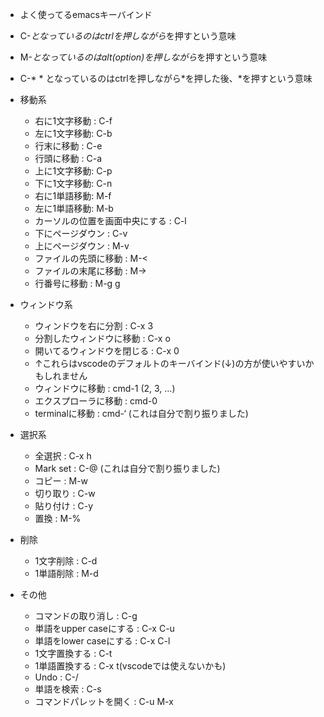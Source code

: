 - よく使ってるemacsキーバインド
- C-*となっているのはctrlを押しながら*を押すという意味
- M-*となっているのはalt(option)を押しながら*を押すという意味
- C-* * となっているのはctrlを押しながら*を押した後、*を押すという意味

- 移動系
  - 右に1文字移動 : C-f
  - 左に1文字移動: C-b
  - 行末に移動 : C-e
  - 行頭に移動 : C-a
  - 上に1文字移動: C-p
  - 下に1文字移動: C-n
  - 右に1単語移動: M-f
  - 左に1単語移動: M-b
  - カーソルの位置を画面中央にする : C-l
  - 下にページダウン : C-v
  - 上にページダウン : M-v
  - ファイルの先頭に移動 : M-<
  - ファイルの末尾に移動 : M->
  - 行番号に移動 : M-g g

- ウィンドウ系
  - ウィンドウを右に分割 : C-x 3
  - 分割したウィンドウに移動 : C-x o
  - 開いてるウィンドウを閉じる : C-x 0
  - ↑これらはvscodeのデフォルトのキーバインド(↓)の方が使いやすいかもしれません
  - ウィンドウに移動 : cmd-1 (2, 3, …)
  - エクスプローラに移動 : cmd-0
  - terminalに移動 : cmd-‘ (これは自分で割り振りました)

- 選択系
  - 全選択 : C-x h
  - Mark set : C-@ (これは自分で割り振りました)
  - コピー : M-w
  - 切り取り : C-w
  - 貼り付け : C-y
  - 置換 : M-%

- 削除
  - 1文字削除 : C-d
  - 1単語削除 : M-d

- その他
  - コマンドの取り消し : C-g
  - 単語をupper caseにする : C-x C-u
  - 単語をlower caseにする : C-x C-l
  - 1文字置換する : C-t
  - 1単語置換する : C-x t(vscodeでは使えないかも)
  - Undo : C-/
  - 単語を検索 : C-s
  - コマンドパレットを開く : C-u M-x
